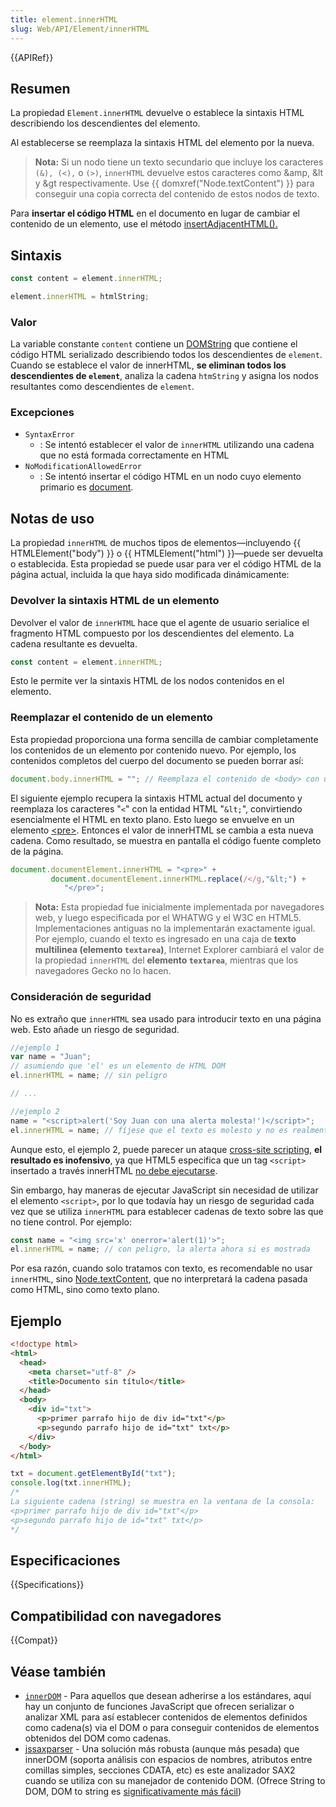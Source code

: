 ```yaml
---
title: element.innerHTML
slug: Web/API/Element/innerHTML
---
```


{{APIRef}}

## Resumen

La propiedad `Element.innerHTML` devuelve o establece la sintaxis HTML describiendo los descendientes del elemento.

Al establecerse se reemplaza la sintaxis HTML del elemento por la nueva.

> **Nota:** Si un nodo tiene un texto secundario que incluye los caracteres `(&), (<),` o `(>)`, `innerHTML` devuelve estos caracteres como \&amp, \&lt y \&gt respectivamente. Use {{ domxref("Node.textContent") }} para conseguir una copia correcta del contenido de estos nodos de texto.

Para **insertar el código HTML** en el documento en lugar de cambiar el contenido de un elemento, use el método [insertAdjacentHTML().](/es/docs/Web/API/Element/insertAdjacentHTML)

## Sintaxis

```js
const content = element.innerHTML;

element.innerHTML = htmlString;
```

### Valor

La variable constante `content` contiene un [DOMString](/es/docs/Web/API/DOMString) que contiene el código HTML serializado describiendo todos los descendientes de `element`. Cuando se establece el valor de innerHTML, **se eliminan todos los descendientes de `element`**, analiza la cadena `htmString` y asigna los nodos resultantes como descendientes de `element`.

### Excepciones

- `SyntaxError`
  - : Se intentó establecer el valor de `innerHTML` utilizando una cadena que no está formada correctamente en HTML
- `NoModificationAllowedError`
  - : Se intentó insertar el código HTML en un nodo cuyo elemento primario es [document](/es/docs/Web/API/Document).

## Notas de uso

La propiedad `innerHTML` de muchos tipos de elementos—incluyendo {{ HTMLElement("body") }} o {{ HTMLElement("html") }}—puede ser devuelta o establecida. Esta propiedad se puede usar para ver el código HTML de la página actual, incluida la que haya sido modificada dinámicamente:

### Devolver la sintaxis HTML de un elemento

Devolver el valor de `innerHTML` hace que el agente de usuario serialice el fragmento HTML compuesto por los descendientes del elemento. La cadena resultante es devuelta.

```js
const content = element.innerHTML;
```

Esto le permite ver la sintaxis HTML de los nodos contenidos en el elemento.

### Reemplazar el contenido de un elemento

Esta propiedad proporciona una forma sencilla de cambiar completamente los contenidos de un elemento por contenido nuevo. Por ejemplo, los contenidos completos del cuerpo del documento se pueden borrar así:

```js
document.body.innerHTML = ""; // Reemplaza el contenido de <body> con una cadena vacía
```

El siguiente ejemplo recupera la sintaxis HTML actual del documento y reemplaza los caracteres "`<`" con la entidad HTML "`&lt;`", convirtiendo esencialmente el HTML en texto plano. Esto luego se envuelve en un elemento [\<pre>](/es/docs/Web/HTML/Element/pre). Entonces el valor de innerHTML se cambia a esta nueva cadena. Como resultado, se muestra en pantalla el código fuente completo de la página.

```js
document.documentElement.innerHTML = "<pre>" +
         document.documentElement.innerHTML.replace(/</g,"&lt;") +
            "</pre>";
```

> **Nota:** Esta propiedad fue inicialmente implementada por navegadores web, y luego especificada por el WHATWG y el W3C en HTML5. Implementaciones antiguas no la implementarán exactamente igual. Por ejemplo, cuando el texto es ingresado en una caja de **texto multilinea (elemento `textarea`)**, Internet Explorer cambiará el valor de la propiedad `innerHTML` del **elemento `textarea`**, mientras que los navegadores Gecko no lo hacen.

### Consideración de seguridad

No es extraño que `innerHTML` sea usado para introducir texto en una página web. Esto añade un riesgo de seguridad.

```js
//ejemplo 1
var name = "Juan";
// asumiendo que 'el' es un elemento de HTML DOM
el.innerHTML = name; // sin peligro

// ...

//ejemplo 2
name = "<script>alert('Soy Juan con una alerta molesta!')</script>";
el.innerHTML = name; // fíjese que el texto es molesto y no es realmente lo que se esperaba.
```

Aunque esto, el ejemplo 2, puede parecer un ataque [cross-site scripting](http://en.wikipedia.org/wiki/Cross-site_scripting), **el resultado es inofensivo**, ya que HTML5 especifica que un tag `<script>` insertado a través innerHTML [no debe ejecutarse](https://www.w3.org/TR/2008/WD-html5-20080610/dom.html#innerhtml0).

Sin embargo, hay maneras de ejecutar JavaScript sin necesidad de utilizar el elemento `<script>`, por lo que todavía hay un riesgo de seguridad cada vez que se utiliza `innerHTML` para establecer cadenas de texto sobre las que no tiene control. Por ejemplo:

```js
const name = "<img src='x' onerror='alert(1)'>";
el.innerHTML = name; // con peligro, la alerta ahora si es mostrada
```

Por esa razón, cuando solo tratamos con texto, es recomendable no usar `innerHTML`, sino [Node.textContent](/En/DOM/Node.textContent), que no interpretará la cadena pasada como HTML, sino como texto plano.

## Ejemplo

```html
<!doctype html>
<html>
  <head>
    <meta charset="utf-8" />
    <title>Documento sin título</title>
  </head>
  <body>
    <div id="txt">
      <p>primer parrafo hijo de div id="txt"</p>
      <p>segundo parrafo hijo de id="txt" txt</p>
    </div>
  </body>
</html>
```

```js
txt = document.getElementById("txt");
console.log(txt.innerHTML);
/*
La siguiente cadena (string) se muestra en la ventana de la consola:
<p>primer parrafo hijo de div id="txt"</p>
<p>segundo parrafo hijo de id="txt" txt</p>
*/
```

## Especificaciones

{{Specifications}}

## Compatibilidad con navegadores

{{Compat}}

## Véase también

- [`innerDOM`](http://innerdom.sourceforge.net/) - Para aquellos que desean adherirse a los estándares, aquí hay un conjunto de funciones JavaScript que ofrecen serializar o analizar XML para así establecer contenidos de elementos definidos como cadena(s) via el DOM o para conseguir contenidos de elementos obtenidos del DOM como cadenas.
- [jssaxparser](http://code.google.com/p/jssaxparser/) - Una solución más robusta (aunque más pesada) que innerDOM (soporta análisis con espacios de nombres, atributos entre comillas simples, secciones CDATA, etc) es este analizador SAX2 cuando se utiliza con su manejador de contenido DOM. (Ofrece String to DOM, DOM to string es [significativamente más fácil](http://code.assembla.com/brettz9/subversion/nodes/DOMToString))
